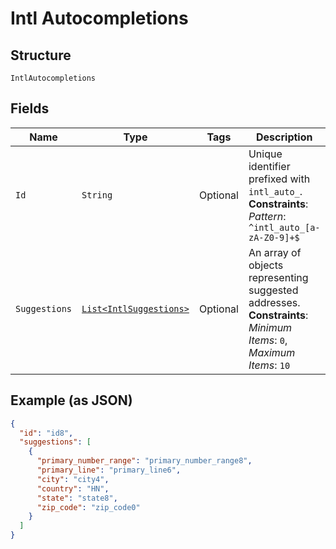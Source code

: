 
# Intl Autocompletions

## Structure

`IntlAutocompletions`

## Fields

| Name | Type | Tags | Description | Getter | Setter |
|  --- | --- | --- | --- | --- | --- |
| `Id` | `String` | Optional | Unique identifier prefixed with `intl_auto_`.<br>**Constraints**: *Pattern*: `^intl_auto_[a-zA-Z0-9]+$` | String getId() | setId(String id) |
| `Suggestions` | [`List<IntlSuggestions>`](../../doc/models/intl-suggestions.md) | Optional | An array of objects representing suggested addresses.<br>**Constraints**: *Minimum Items*: `0`, *Maximum Items*: `10` | List<IntlSuggestions> getSuggestions() | setSuggestions(List<IntlSuggestions> suggestions) |

## Example (as JSON)

```json
{
  "id": "id8",
  "suggestions": [
    {
      "primary_number_range": "primary_number_range8",
      "primary_line": "primary_line6",
      "city": "city4",
      "country": "HN",
      "state": "state8",
      "zip_code": "zip_code0"
    }
  ]
}
```

